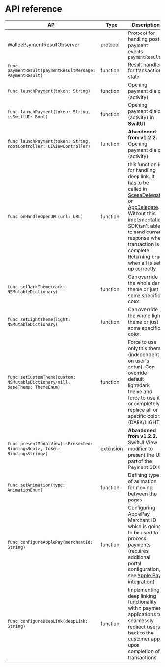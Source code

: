 # API reference

| API | Type | Description |
| --- | --- | --- |
| WalleePaymentResultObserver | protocol | Protocol for handling post-payment events `paymentResult` |
| `func paymentResult(paymentResultMessage: PaymentResult)` | function | Result handler for transaction state |
| `func launchPayment(token: String)` | function | Opening payment dialog (activity) |
| `func launchPayment(token: String, isSwiftUI: Bool)` | function | Opening payment dialog (activity) in **SwiftUI** |
| `func launchPayment(token: String, rootController: UIViewController)` | function | **Abandoned from v1.2.2.** Opening payment dialog (activity). |
| `func onHandleOpenURL(url: URL)` | function | this function is for handling deep link. It has to be called in [SceneDelegate](https://developer.apple.com/documentation/uikit/uiscenedelegate/3238059-scene) or [AppDelegate](https://developer.apple.com/documentation/uikit/uiapplicationdelegate/1623112-application?language=objc). Without this implementation SDK isn't able to send current response when transaction is complete. Returning `true` when all is set up correctly |
| `func setDarkTheme(dark: NSMutableDictionary)` | function | Can override the whole dark theme or just some specific color. |
| `func setLightTheme(light: NSMutableDictionary)` | function | Can override the whole light theme or just some specific color. |
| `func setCustomTheme(custom: NSMutableDictionary/nill, baseTheme: ThemeEnum)` | function | Force to use only this theme (independent on user's setup). Can override default light/dark theme and force to use it or completely replace all or specific colors (DARK/LIGHT) |
| `func presentModalView(isPresented: Binding<Bool>, token: Binding<String>)` | extension | **Abandoned from v1.2.2.** SwiftUI View modifier to present the UI part of the Payment SDK. |
| `func setAnimation(type: AnimationEnum)` | function | Defining type of animation for moving between the pages |
| `func configureApplePay(merchantId: String)` | function | Configuring ApplePay Merchant ID which is going to be used to process payments (requires additional portal configuration, see [Apple Pay integration](./apple-pay.md)) |
| `func configureDeepLink(deepLink: String)` | function | Implementing deep linking functionality within payment applications to seamlessly redirect users back to the customer app upon completion of transactions. |
